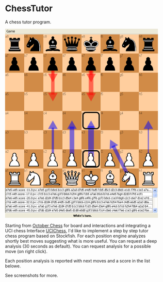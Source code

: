 # ChessTutor
A chess tutor program.

![alt tag](https://github.com/adesanctis/ChessTutor/blob/master/screenshots/Screenshot%20-%2012_02_2016%20%2C%2014.34.22.png)

Starting from [October Chess](https://github.com/skeeto/october-chess-engine) for board and interactions and integrating a UCI chess Interface [UCIChess](https://github.com/tondeur-h/UCIChess), I'd like to implement a step by step tutor chess program based on Stockfish.
For each position engine analyzes shortly best moves suggesting what is more useful.
You can request a deep analysis (30 seconds as default).
You can request analysis for a possible move (on right click).

Each position analysis is reported with next moves and a score in the list belowe.

See screenshots for more.
